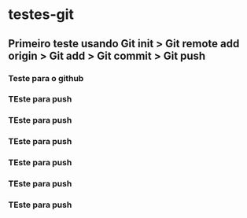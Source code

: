 # testes-git

## Primeiro teste usando Git init > Git remote add origin > Git add > Git commit > Git push


### Teste para o github

### TEste para push
### TEste para push
### TEste para push
### TEste para push
### TEste para push
### TEste para push

